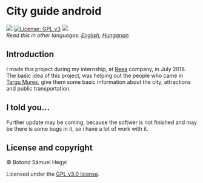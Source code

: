 
# City guide android
![](https://img.shields.io/badge/updated-july-yellow.svg)
[![License: GPL v3](https://img.shields.io/badge/License-GPL%20v3-blue.svg)](./LICENSE)
![](https://img.shields.io/badge/platform-android-brightgreen.svg) <br/>
*Read this in other languages: [English](README.md), [Hungarian](README.hu.md)* <br/>

## Introduction 
I made this project during my internship, at [Reea](https://www.reea.net/) company, in July 2018. <br>
The basic idea of this project, was helping out the people who came in [Targu Mures](https://goo.gl/KNqWK5), give them some basic information about the city, attractions and public transportation.

## I told you...
Further update may be coming, because the softwer is not finished and may be there is some bugs in it, so i have a lot of work with it.


## License and copyright
© Botond Sámuel Hegyi

Licensed under the [GPL v3.0 license](LICENSE).
